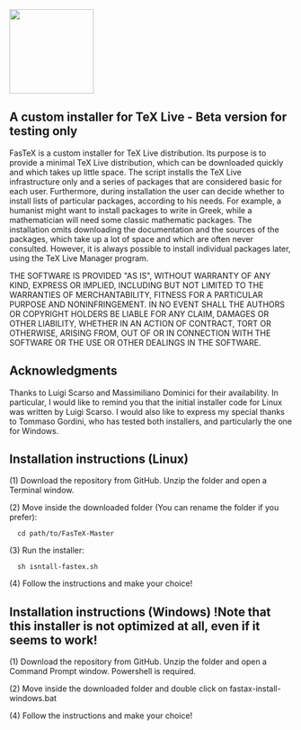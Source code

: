 <img src="https://github.com/ivalb/FasTeX/blob/master/fastex-icon.svg" width="150" align="center">

A custom installer for TeX Live - Beta version for testing only
--------------------------------

FasTeX is a custom installer for TeX Live distribution. Its purpose is to provide a minimal TeX Live distribution, which can be downloaded quickly and which takes up little space. The script installs the TeX Live infrastructure only and a series of packages that are considered basic for each user. Furthermore, during installation the user can decide whether to install lists of particular packages, according to his needs. For example, a humanist might want to install packages to write in Greek, while a mathematician will need some classic mathematic packages. 
The installation omits downloading the documentation and the sources of the packages, which take up a lot of space and which are often never consulted. However, it is always possible to install individual packages later, using the TeX Live Manager program. 

THE SOFTWARE IS PROVIDED "AS IS", WITHOUT WARRANTY OF ANY KIND, EXPRESS OR IMPLIED, INCLUDING BUT NOT LIMITED TO THE WARRANTIES OF MERCHANTABILITY,
FITNESS FOR A PARTICULAR PURPOSE AND NONINFRINGEMENT. IN NO EVENT SHALL THE AUTHORS OR COPYRIGHT HOLDERS BE LIABLE FOR ANY CLAIM, DAMAGES OR OTHER
LIABILITY, WHETHER IN AN ACTION OF CONTRACT, TORT OR OTHERWISE, ARISING FROM, OUT OF OR IN CONNECTION WITH THE SOFTWARE OR THE USE OR OTHER DEALINGS IN THE SOFTWARE.

Acknowledgments
-------------------------------------
Thanks to Luigi Scarso and Massimiliano Dominici for their availability. In particular, I would like to remind you that the initial installer code for Linux was written by Luigi Scarso.  I would also like to express my special thanks to Tommaso Gordini, who has tested both installers, and particularly the one for Windows.

Installation instructions (Linux)
-------------------------------------

(1) Download the repository from GitHub. Unzip the folder and open a Terminal window.

(2) Move inside the downloaded folder (You can rename the folder if you prefer):

      cd path/to/FasTeX-Master

(3) Run the installer:
    
      sh isntall-fastex.sh

(4) Follow the instructions and make your choice!
    

Installation instructions (Windows) !Note that this installer is not optimized at all, even if it seems to work!
-------------------------------------

(1) Download the repository from GitHub. Unzip the folder and open a Command Prompt window. Powershell is required.

(2) Move inside the downloaded folder and double click on fastax-install-windows.bat

(4) Follow the instructions and make your choice!

